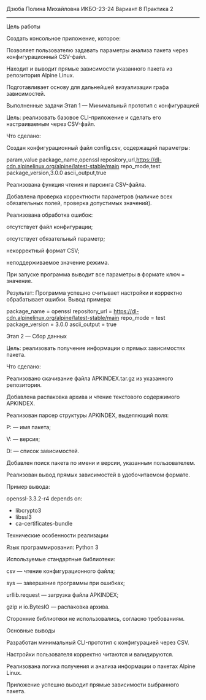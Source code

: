 Дзюба Полина Михайловна
ИКБО-23-24
Вариант 8
Практика 2
_____________________________________________________________________________________________________________________________________________________________________________
Цель работы

Создать консольное приложение, которое:

Позволяет пользователю задавать параметры анализа пакета через конфигурационный CSV-файл.

Находит и выводит прямые зависимости указанного пакета из репозитория Alpine Linux.

Подготавливает основу для дальнейшей визуализации графа зависимостей.

Выполненные задачи
  Этап 1 — Минимальный прототип с конфигурацией

Цель: реализовать базовое CLI-приложение и сделать его настраиваемым через CSV-файл.

Что сделано:

Создан конфигурационный файл config.csv, содержащий параметры:

param,value
package_name,openssl
repository_url,https://dl-cdn.alpinelinux.org/alpine/latest-stable/main
repo_mode,test
package_version,3.0.0
ascii_output,true


Реализована функция чтения и парсинга CSV-файла.

Добавлена проверка корректности параметров (наличие всех обязательных полей, проверка допустимых значений).

Реализована обработка ошибок:

отсутствует файл конфигурации;

отсутствует обязательный параметр;

некорректный формат CSV;

неподдерживаемое значение режима.

При запуске программа выводит все параметры в формате ключ = значение.

Результат:
Программа успешно считывает настройки и корректно обрабатывает ошибки.
Вывод примера:

package_name = openssl
repository_url = https://dl-cdn.alpinelinux.org/alpine/latest-stable/main
repo_mode = test
package_version = 3.0.0
ascii_output = true

Этап 2 — Сбор данных

Цель: реализовать получение информации о прямых зависимостях пакета.

Что сделано:

Реализовано скачивание файла APKINDEX.tar.gz из указанного репозитория.

Добавлена распаковка архива и чтение текстового содержимого APKINDEX.

Реализован парсер структуры APKINDEX, выделяющий поля:

P: — имя пакета;

V: — версия;

D: — список зависимостей.

Добавлен поиск пакета по имени и версии, указанным пользователем.

Реализован вывод прямых зависимостей в удобочитаемом формате.

Пример вывода:

openssl-3.3.2-r4 depends on:
  - libcrypto3
  - libssl3
  - ca-certificates-bundle

Технические особенности реализации

Язык программирования: Python 3

Используемые стандартные библиотеки:

csv — чтение конфигурационного файла;

sys — завершение программы при ошибках;

urllib.request — загрузка файла APKINDEX;

gzip и io.BytesIO — распаковка архива.

Сторонние библиотеки не использовались, согласно требованиям.

Основные выводы

Разработан минимальный CLI-прототип с конфигурацией через CSV.

Настройки пользователя корректно читаются и валидируются.

Реализована логика получения и анализа информации о пакетах Alpine Linux.

Приложение успешно выводит прямые зависимости выбранного пакета.
